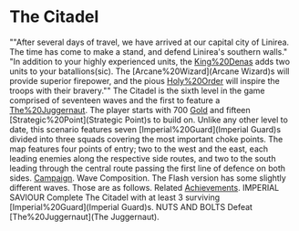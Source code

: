 # The Citadel

 ""After several days of travel, we have arrived at our capital city of Linirea. The time has come to make a stand, and defend Linirea's southern walls."
 "In addition to your highly experienced units, the [King%20Denas](King) adds two units to your batallions(sic). The [Arcane%20Wizard](Arcane Wizard)s will provide superior firepower, and the pious [Holy%20Order](Paladins) will inspire the troops with their bravery.""
The Citadel is the sixth level in the game comprised of seventeen waves and the first to feature a [The%20Juggernaut](Boss). The player starts with 700 [Gold](Gold) and fifteen [Strategic%20Point](Strategic Point)s to build on. Unlike any other level to date, this scenario features seven [Imperial%20Guard](Imperial Guard)s divided into three squads covering the most important choke points. The map features four points of entry; two to the west and the east, each leading enemies along the respective side routes, and two to the south leading through the central route passing the first line of defence on both sides.
[Campaign](Campaign).
Wave Composition.
The Flash version has some slightly different waves. Those are as follows.
Related [Achievements](Achievements).
 IMPERIAL SAVIOUR
Complete The Citadel with at least 3 surviving [Imperial%20Guard](Imperial Guard)s.
 NUTS AND BOLTS
Defeat [The%20Juggernaut](The Juggernaut).